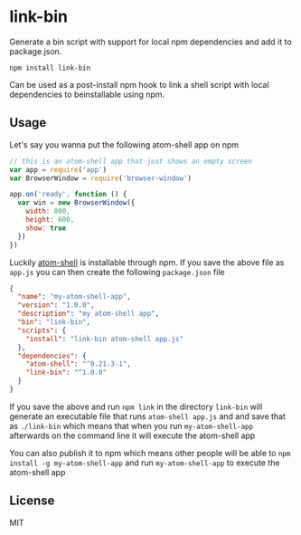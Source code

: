 # link-bin

Generate a bin script with support for local npm dependencies and add it to package.json.

```
npm install link-bin
```

Can be used as a post-install npm hook to link a shell script with local dependencies to beinstallable
using npm.

## Usage

Let's say you wanna put the following atom-shell app on npm

``` js
// this is an atom-shell app that just shows an empty screen
var app = require('app')
var BrowserWindow = require('browser-window')

app.on('ready', function () {
  var win = new BrowserWindow({
    width: 800,
    height: 600,
    show: true
  })
})
```

Luckily [atom-shell](https://github.com/mafintosh/atom-shell) is installable through npm.
If you save the above file as `app.js` you can then create the following `package.json` file

``` json
{
  "name": "my-atom-shell-app",
  "version": "1.0.0",
  "description": "my atom-shell app",
  "bin": "link-bin",
  "scripts": {
    "install": "link-bin atom-shell app.js"
  },
  "dependencies": {
    "atom-shell": "^0.21.3-1",
    "link-bin": "^1.0.0"
  }
}
```

If you save the above and run `npm link` in the directory `link-bin` will generate an executable
file that runs `atom-shell app.js` and and save that as `./link-bin` which means
that when you run `my-atom-shell-app` afterwards on the command line it will execute the atom-shell app

You can also publish it to npm which means other people will be able to `npm install -g my-atom-shell-app`
and run `my-atom-shell-app` to execute the atom-shell app

## License

MIT

